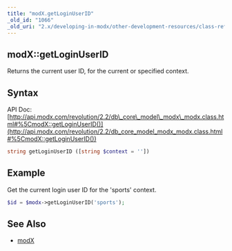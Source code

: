 ```yaml
---
title: "modX.getLoginUserID"
_old_id: "1066"
_old_uri: "2.x/developing-in-modx/other-development-resources/class-reference/modx/modx.getloginuserid"
---
```


## modX::getLoginUserID

Returns the current user ID, for the current or specified context.

## Syntax

API Doc: [http://api.modx.com/revolution/2.2/db\_core\_model\_modx\_modx.class.html#%5CmodX::getLoginUserID()](http://api.modx.com/revolution/2.2/db_core_model_modx_modx.class.html#%5CmodX::getLoginUserID())

``` php 
string getLoginUserID ([string $context = ''])
```

## Example

Get the current login user ID for the 'sports' context.

``` php 
$id = $modx->getLoginUserID('sports');
```

## See Also

- [modX](extending-modx/core-model/modx "modX")